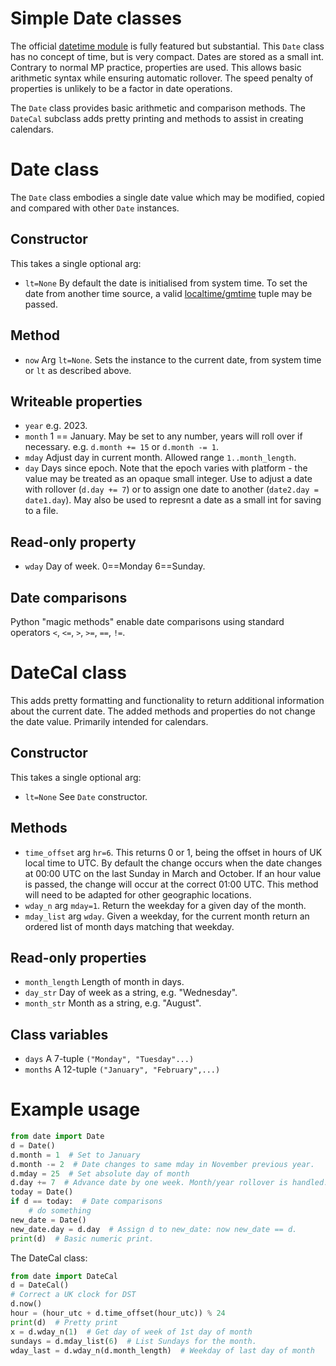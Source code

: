 # Simple Date classes

The official [datetime module](https://github.com/micropython/micropython-lib/tree/master/python-stdlib/datetime)
is fully featured but substantial. This `Date` class has no concept of time,
but is very compact. Dates are stored as a small int. Contrary to normal MP
practice, properties are used. This allows basic arithmetic syntax while
ensuring automatic rollover. The speed penalty of properties is unlikely to be
a factor in date operations.

The `Date` class provides basic arithmetic and comparison methods. The
`DateCal` subclass adds pretty printing and methods to assist in creating
calendars.

# Date class

The `Date` class embodies a single date value which may be modified, copied
and compared with other `Date` instances.

## Constructor

This takes a single optional arg:
 * `lt=None` By default the date is initialised from system time. To set the
 date from another time source, a valid
 [localtime/gmtime](http://docs.micropython.org/en/latest/library/time.html#time.localtime)
 tuple may be passed.

## Method

 * `now` Arg `lt=None`. Sets the instance to the current date, from system time
 or `lt` as described above.

## Writeable properties

 * `year` e.g. 2023.
 * `month` 1 == January. May be set to any number, years will roll over if
 necessary. e.g. `d.month += 15` or `d.month -= 1`.
 * `mday` Adjust day in current month. Allowed range `1..month_length`.
 * `day` Days since epoch. Note that the epoch varies with platform - the value
 may be treated as an opaque small integer. Use to adjust a date with rollover
 (`d.day += 7`) or to assign one date to another (`date2.day = date1.day`). May
 also be used to represnt a date as a small int for saving to a file.

## Read-only property

 * `wday` Day of week. 0==Monday 6==Sunday.

## Date comparisons

Python "magic methods" enable date comparisons using standard operators `<`,
`<=`, `>`, `>=`, `==`, `!=`.

# DateCal class

This adds pretty formatting and functionality to return additional information
about the current date. The added methods and properties do not change the
date value. Primarily intended for calendars.

## Constructor

This takes a single optional arg:
 * `lt=None` See `Date` constructor.

## Methods

 * `time_offset` arg `hr=6`. This returns 0 or 1, being the offset in hours of
 UK local time to UTC. By default the change occurs when the date changes at
 00:00 UTC on the last Sunday in March and October. If an hour value is passed,
 the change will occur at the correct 01:00 UTC. This method will need to be
 adapted for other geographic locations.
 * `wday_n` arg `mday=1`. Return the weekday for a given day of the month.
 * `mday_list` arg `wday`. Given a weekday, for the current month return an
 ordered list of month days matching that weekday.

## Read-only properties

 * `month_length` Length of month in days.
 * `day_str` Day of week as a string, e.g. "Wednesday".
 * `month_str` Month as a string, e.g. "August".

## Class variables

 * `days` A 7-tuple `("Monday", "Tuesday"...)`
 * `months` A 12-tuple `("January", "February",...)`

# Example usage

```python
from date import Date
d = Date()
d.month = 1  # Set to January
d.month -= 2  # Date changes to same mday in November previous year.
d.mday = 25  # Set absolute day of month
d.day += 7  # Advance date by one week. Month/year rollover is handled.
today = Date()
if d == today:  # Date comparisons
    # do something
new_date = Date()
new_date.day = d.day  # Assign d to new_date: now new_date == d.
print(d)  # Basic numeric print.
```
The DateCal class:
```python
from date import DateCal
d = DateCal()
# Correct a UK clock for DST
d.now()
hour = (hour_utc + d.time_offset(hour_utc)) % 24
print(d)  # Pretty print
x = d.wday_n(1)  # Get day of week of 1st day of month
sundays = d.mday_list(6)  # List Sundays for the month.
wday_last = d.wday_n(d.month_length)  # Weekday of last day of month
```
